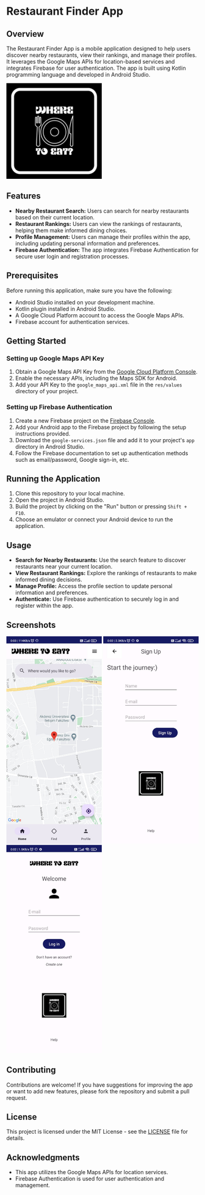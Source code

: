# Restaurant Finder App

## Overview
The Restaurant Finder App is a mobile application designed to help users discover nearby restaurants, view their rankings, and manage their profiles. It leverages the Google Maps APIs for location-based services and integrates Firebase for user authentication. The app is built using Kotlin programming language and developed in Android Studio.


<img src="screenshots/icon.png" width="250">

## Features

- **Nearby Restaurant Search:** Users can search for nearby restaurants based on their current location.
- **Restaurant Rankings:** Users can view the rankings of restaurants, helping them make informed dining choices.
- **Profile Management:** Users can manage their profiles within the app, including updating personal information and preferences.
- **Firebase Authentication:** The app integrates Firebase Authentication for secure user login and registration processes.

## Prerequisites

Before running this application, make sure you have the following:

- Android Studio installed on your development machine.
- Kotlin plugin installed in Android Studio.
- A Google Cloud Platform account to access the Google Maps APIs.
- Firebase account for authentication services.

## Getting Started

### Setting up Google Maps API Key

1. Obtain a Google Maps API Key from the [Google Cloud Platform Console](https://console.cloud.google.com/).
2. Enable the necessary APIs, including the Maps SDK for Android.
3. Add your API Key to the `google_maps_api.xml` file in the `res/values` directory of your project.

### Setting up Firebase Authentication

1. Create a new Firebase project on the [Firebase Console](https://console.firebase.google.com/).
2. Add your Android app to the Firebase project by following the setup instructions provided.
3. Download the `google-services.json` file and add it to your project's `app` directory in Android Studio.
4. Follow the Firebase documentation to set up authentication methods such as email/password, Google sign-in, etc.

## Running the Application

1. Clone this repository to your local machine.
2. Open the project in Android Studio.
3. Build the project by clicking on the "Run" button or pressing `Shift + F10`.
4. Choose an emulator or connect your Android device to run the application.

## Usage

- **Search for Nearby Restaurants:** Use the search feature to discover restaurants near your current location.
- **View Restaurant Rankings:** Explore the rankings of restaurants to make informed dining decisions.
- **Manage Profile:** Access the profile section to update personal information and preferences.
- **Authenticate:** Use Firebase authentication to securely log in and register within the app.

## Screenshots

<img src="screenshots/ss1.jpg" width="250"> <img src="screenshots/ss2.jpg" width="250"> <img src="screenshots/ss3.jpg" width="250"> 


## Contributing

Contributions are welcome! If you have suggestions for improving the app or want to add new features, please fork the repository and submit a pull request.

## License

This project is licensed under the MIT License - see the [LICENSE](LICENSE) file for details.

## Acknowledgments

- This app utilizes the Google Maps APIs for location services.
- Firebase Authentication is used for user authentication and management.
